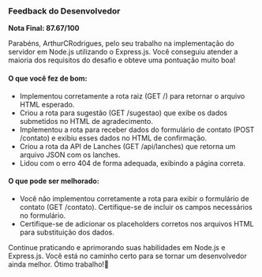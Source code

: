 ### Feedback do Desenvolvedor


**Nota Final: 87.67/100**

Parabéns, ArthurCRodrigues, pelo seu trabalho na implementação do servidor em Node.js utilizando o Express.js. Você conseguiu atender a maioria dos requisitos do desafio e obteve uma pontuação muito boa!

#### O que você fez de bom:
- Implementou corretamente a rota raiz (GET /) para retornar o arquivo HTML esperado.
- Criou a rota para sugestão (GET /sugestao) que exibe os dados submetidos no HTML de agradecimento.
- Implementou a rota para receber dados do formulário de contato (POST /contato) e exibiu esses dados no HTML de confirmação.
- Criou a rota da API de Lanches (GET /api/lanches) que retorna um arquivo JSON com os lanches.
- Lidou com o erro 404 de forma adequada, exibindo a página correta.

#### O que pode ser melhorado:
- Você não implementou corretamente a rota para exibir o formulário de contato (GET /contato). Certifique-se de incluir os campos necessários no formulário.
- Certifique-se de adicionar os placeholders corretos nos arquivos HTML para substituição dos dados.

Continue praticando e aprimorando suas habilidades em Node.js e Express.js. Você está no caminho certo para se tornar um desenvolvedor ainda melhor. Ótimo trabalho!🚀
